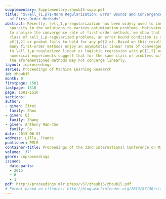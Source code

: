 ```yaml
---
supplementary: Supplementary:zhoub15-supp.pdf
title: "$\\ell_{1,p}$-Norm Regularization: Error Bounds and Convergence Rate Analysis
  of First-Order Methods"
abstract: Recently, \ell_1,p-regularization has been widely used to induce structured
  sparsity in the solutions to various optimization problems. Motivated by the desire
  to analyze the convergence rate of first-order methods, we show that for a large
  class of \ell_1,p-regularized problems, an error bound condition is satisfied when
  p∈[1,2] or p=∞but fails to hold for any p∈(2,∞). Based on this result, we show that
  many first-order methods enjoy an asymptotic linear rate of convergence when applied
  to \ell_1,p-regularized linear or logistic regression with p∈[1,2] or p=∞. By contrast,
  numerical experiments suggest that for the same class of problems with p∈(2,∞),
  the aforementioned methods may not converge linearly.
layout: inproceedings
series: Proceedings of Machine Learning Research
id: zhoub15
month: 0
firstpage: 1501
lastpage: 1510
page: 1501-1510
sections: 
author:
- given: Zirui
  family: Zhou
- given: Qi
  family: Zhang
- given: Anthony Man-Cho
  family: So
date: 2015-06-01
address: Lille, France
publisher: PMLR
container-title: Proceedings of the 32nd International Conference on Machine Learning
volume: '37'
genre: inproceedings
issued:
  date-parts:
  - 2015
  - 6
  - 1
pdf: http://proceedings.mlr.press/v37/zhoub15/zhoub15.pdf
# Format based on citeproc: http://blog.martinfenner.org/2013/07/30/citeproc-yaml-for-bibliographies/
---
```

